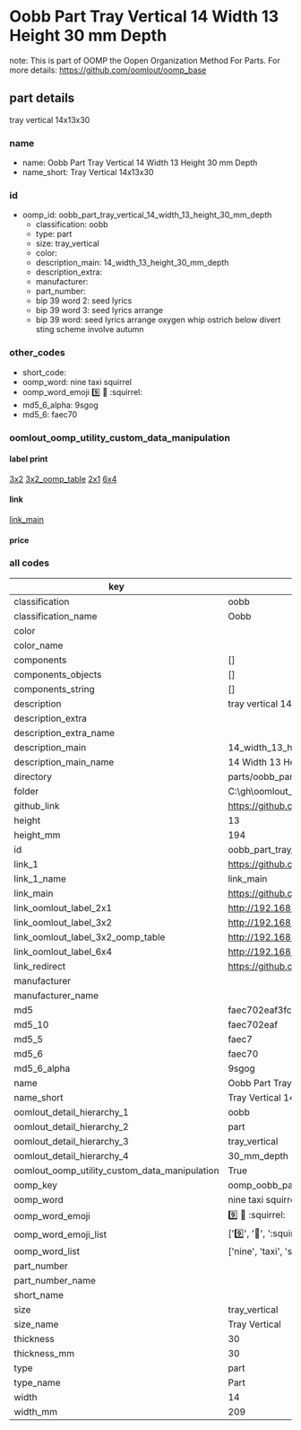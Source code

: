 # Oobb Part Tray Vertical 14 Width 13 Height 30 mm Depth  

note: This is part of OOMP the Oopen Organization Method For Parts. For more details: https://github.com/oomlout/oomp_base

##  part details
  



tray vertical 14x13x30



### name
* name: Oobb Part Tray Vertical 14 Width 13 Height 30 mm Depth
* name_short: Tray Vertical 14x13x30 
### id
* oomp_id: oobb_part_tray_vertical_14_width_13_height_30_mm_depth
  * classification: oobb
  * type: part
  * size: tray_vertical
  * color: 
  * description_main: 14_width_13_height_30_mm_depth
  * description_extra: 
  * manufacturer: 
  * part_number: 
  * bip 39 word 2: seed lyrics
  * bip 39 word 3: seed lyrics arrange
  * bip 39 word: seed lyrics arrange oxygen whip ostrich below divert sting scheme involve autumn

### other_codes
* short_code: 
* oomp_word: nine taxi squirrel
* oomp_word_emoji :nine: :taxi: :squirrel:
* md5_6_alpha: 9sgog
* md5_6: faec70






### oomlout_oomp_utility_custom_data_manipulation
#### label print
[3x2](http://192.168.1.245:1112/?label=oomp%209sgog)
[3x2_oomp_table](http://192.168.1.108:1112/?label=oomp%209sgog)
[2x1](http://192.168.1.242:1112/?label=oomp%209sgog)
[6x4](http://192.168.1.55:1112/?label=oomp%209sgog)    

#### link

[link_main](https://github.com/oomlout/oomlout_oobb_version_4_generated_parts/tree/main/navigation_oomp/oobb/part/tray_vertical/14_width_13_height_30_mm_depth/part)                              

#### price







### all codes 
| key | value |  
| --- | --- |  
| classification | oobb |  
| classification_name | Oobb |  
| color |  |  
| color_name |  |  
| components | [] |  
| components_objects | [] |  
| components_string | [] |  
| description | tray vertical 14x13x30 |  
| description_extra |  |  
| description_extra_name |  |  
| description_main | 14_width_13_height_30_mm_depth |  
| description_main_name | 14 Width 13 Height 30 mm Depth |  
| directory | parts/oobb_part_tray_vertical_14_width_13_height_30_mm_depth |  
| folder | C:\gh\oomlout_oobb_version_4_generated_parts\parts\oobb_part_tray_vertical_14_width_13_height_30_mm_depth |  
| github_link | https://github.com/oomlout/oomlout_oomp_part_src/tree/main/parts/oobb_part_tray_vertical_14_width_13_height_30_mm_depth |  
| height | 13 |  
| height_mm | 194 |  
| id | oobb_part_tray_vertical_14_width_13_height_30_mm_depth |  
| link_1 | https://github.com/oomlout/oomlout_oobb_version_4_generated_parts/tree/main/navigation_oomp/oobb/part/tray_vertical/14_width_13_height_30_mm_depth/part |  
| link_1_name | link_main |  
| link_main | https://github.com/oomlout/oomlout_oobb_version_4_generated_parts/tree/main/navigation_oomp/oobb/part/tray_vertical/14_width_13_height_30_mm_depth/part |  
| link_oomlout_label_2x1 | http://192.168.1.242:1112/?label=oomp%209sgog |  
| link_oomlout_label_3x2 | http://192.168.1.245:1112/?label=oomp%209sgog |  
| link_oomlout_label_3x2_oomp_table | http://192.168.1.108:1112/?label=oomp%209sgog |  
| link_oomlout_label_6x4 | http://192.168.1.55:1112/?label=oomp%209sgog |  
| link_redirect | https://github.com/oomlout/oomlout_oobb_version_4_generated_parts/tree/main/parts/oobb_tray_vertical_14_13_30 |  
| manufacturer |  |  
| manufacturer_name |  |  
| md5 | faec702eaf3fc29a73fd39e418a15e17 |  
| md5_10 | faec702eaf |  
| md5_5 | faec7 |  
| md5_6 | faec70 |  
| md5_6_alpha | 9sgog |  
| name | Oobb Part Tray Vertical 14 Width 13 Height 30 mm Depth |  
| name_short | Tray Vertical 14x13x30  |  
| oomlout_detail_hierarchy_1 | oobb |  
| oomlout_detail_hierarchy_2 | part |  
| oomlout_detail_hierarchy_3 | tray_vertical |  
| oomlout_detail_hierarchy_4 | 30_mm_depth |  
| oomlout_oomp_utility_custom_data_manipulation | True |  
| oomp_key | oomp_oobb_part_tray_vertical_14_width_13_height_30_mm_depth |  
| oomp_word | nine taxi squirrel |  
| oomp_word_emoji | :nine: :taxi: :squirrel: |  
| oomp_word_emoji_list | [':nine:', ':taxi:', ':squirrel:'] |  
| oomp_word_list | ['nine', 'taxi', 'squirrel'] |  
| part_number |  |  
| part_number_name |  |  
| short_name |  |  
| size | tray_vertical |  
| size_name | Tray Vertical |  
| thickness | 30 |  
| thickness_mm | 30 |  
| type | part |  
| type_name | Part |  
| width | 14 |  
| width_mm | 209 |  
